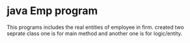# java Emp program
This programs includes the real entities of employee in firm.
created two seprate class one is for main method and another one is for logic/entity.
